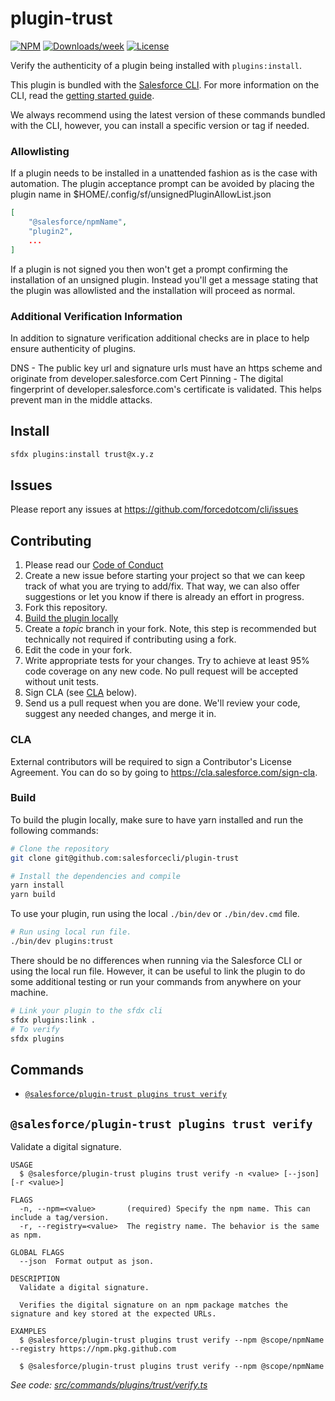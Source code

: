 # plugin-trust

[![NPM](https://img.shields.io/npm/v/@salesforce/plugin-trust.svg?label=@salesforce/plugin-trust)](https://www.npmjs.com/package/@salesforce/plugin-trust) [![Downloads/week](https://img.shields.io/npm/dw/@salesforce/plugin-trust.svg)](https://npmjs.org/package/@salesforce/plugin-trust) [![License](https://img.shields.io/badge/License-BSD%203--Clause-brightgreen.svg)](https://raw.githubusercontent.com/salesforcecli/plugin-trust/main/LICENSE.txt)

Verify the authenticity of a plugin being installed with `plugins:install`.

This plugin is bundled with the [Salesforce CLI](https://developer.salesforce.com/tools/sfdxcli). For more information on the CLI, read the [getting started guide](https://developer.salesforce.com/docs/atlas.en-us.sfdx_setup.meta/sfdx_setup/sfdx_setup_intro.htm).

We always recommend using the latest version of these commands bundled with the CLI, however, you can install a specific version or tag if needed.

### Allowlisting

If a plugin needs to be installed in a unattended fashion as is the case with automation. The plugin acceptance prompt can be avoided by placing the plugin name in \$HOME/.config/sf/unsignedPluginAllowList.json

```json
[
    "@salesforce/npmName",
    "plugin2",
    ...
]
```

If a plugin is not signed you then won't get a prompt confirming the installation of an unsigned plugin. Instead you'll get a message stating that the plugin was allowlisted and the installation will proceed as normal.

### Additional Verification Information

In addition to signature verification additional checks are in place to help ensure authenticity of plugins.

DNS - The public key url and signature urls must have an https scheme and originate from developer.salesforce.com
Cert Pinning - The digital fingerprint of developer.salesforce.com's certificate is validated. This helps prevent man in the middle attacks.

## Install

```bash
sfdx plugins:install trust@x.y.z
```

## Issues

Please report any issues at <https://github.com/forcedotcom/cli/issues>

## Contributing

1. Please read our [Code of Conduct](CODE_OF_CONDUCT.md)
2. Create a new issue before starting your project so that we can keep track of
   what you are trying to add/fix. That way, we can also offer suggestions or
   let you know if there is already an effort in progress.
3. Fork this repository.
4. [Build the plugin locally](#build)
5. Create a _topic_ branch in your fork. Note, this step is recommended but technically not required if contributing using a fork.
6. Edit the code in your fork.
7. Write appropriate tests for your changes. Try to achieve at least 95% code coverage on any new code. No pull request will be accepted without unit tests.
8. Sign CLA (see [CLA](#cla) below).
9. Send us a pull request when you are done. We'll review your code, suggest any needed changes, and merge it in.

### CLA

External contributors will be required to sign a Contributor's License
Agreement. You can do so by going to <https://cla.salesforce.com/sign-cla>.

### Build

To build the plugin locally, make sure to have yarn installed and run the following commands:

```bash
# Clone the repository
git clone git@github.com:salesforcecli/plugin-trust

# Install the dependencies and compile
yarn install
yarn build
```

To use your plugin, run using the local `./bin/dev` or `./bin/dev.cmd` file.

```bash
# Run using local run file.
./bin/dev plugins:trust
```

There should be no differences when running via the Salesforce CLI or using the local run file. However, it can be useful to link the plugin to do some additional testing or run your commands from anywhere on your machine.

```bash
# Link your plugin to the sfdx cli
sfdx plugins:link .
# To verify
sfdx plugins
```

## Commands

<!-- commands -->

- [`@salesforce/plugin-trust plugins trust verify`](#salesforceplugin-trust-plugins-trust-verify)

## `@salesforce/plugin-trust plugins trust verify`

Validate a digital signature.

```
USAGE
  $ @salesforce/plugin-trust plugins trust verify -n <value> [--json] [-r <value>]

FLAGS
  -n, --npm=<value>       (required) Specify the npm name. This can include a tag/version.
  -r, --registry=<value>  The registry name. The behavior is the same as npm.

GLOBAL FLAGS
  --json  Format output as json.

DESCRIPTION
  Validate a digital signature.

  Verifies the digital signature on an npm package matches the signature and key stored at the expected URLs.

EXAMPLES
  $ @salesforce/plugin-trust plugins trust verify --npm @scope/npmName --registry https://npm.pkg.github.com

  $ @salesforce/plugin-trust plugins trust verify --npm @scope/npmName
```

_See code: [src/commands/plugins/trust/verify.ts](https://github.com/salesforcecli/plugin-trust/blob/3.3.4/src/commands/plugins/trust/verify.ts)_

<!-- commandsstop -->
